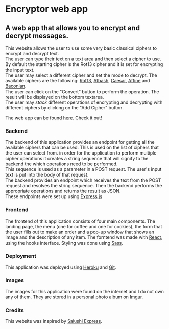 # Encryptor web app

## A web app that allows you to encrypt and decrypt messages.

This website allows the user to use some very basic classical ciphers to encrypt and decrypt text.<br>
The user can type their text on a text area and then select a cipher to use.<br> 
By default the starting cipher is the Rot13 cipher and it is set for encrypting the input text.<br>
The user may select a different cipher and set the mode to decrypt. The available ciphers are the following: 
<a href='https://en.wikipedia.org/wiki/ROT13'>Rot13</a>, <a href='https://en.wikipedia.org/wiki/Atbash'>Atbash</a>, <a href='https://en.wikipedia.org/wiki/Caesar_cipher'>Caesar</a>, <a href='https://en.wikipedia.org/wiki/Affine_cipher'>Affine</a> and <a href='https://en.wikipedia.org/wiki/Bacon%27s_cipher'>Baconian</a>.<br>
The user can click on the "Convert" button to perform the operation. The result will be displayed on the bottom textarea.<br>
The user may *stack* different operations of encrypting and decrypting with different ciphers by clicking on the "Add Cipher" button.<br> 

 The web app can be found <a href='https://whispering-castle-52666.herokuapp.com/'>here</a>. Check it out!

### Backend
The backend of this application provides an endpoint for getting all the available ciphers that can be used. This is used on the list of ciphers that the user can select from.
in order for the application to perform multiple cipher operations it creates a string sequence that will signify to the backend the which operations need to be performed.<br> 
This sequence is used as a parameter in a POST request. The user's input text is put into the body of that request.<br>
The backend provides an endpoint which receives the text from the POST request and resolves the string sequence. Then the backend performs the appropriate operations and returns the result as JSON.<br>
These endpoints were set up using <a href='https://expressjs.com/'>Express.js</a>

### Frontend
The frontend of this application consists of four main components. The landing page, the menu (one for coffee and one for cookies), the form that the user fills out to make an order and a pop-up window that shows an image and the description of any item.
The forntend was made with <a href='https://reactjs.org/'>React</a>, using the hooks interface.
Styling was  done using <a href='https://sass-lang.com/'>Sass</a>.

### Deployment
This application was deployed using <a href='https://www.heroku.com/'>Heroku</a> and <a href='https://git-scm.com/'>Git</a>.

### Images
The images for this application were found on the internet and I do not own any of them. They are stored in a personal photo album on <a href='https://imgur.com/'>Imgur</a>.

### Credits
This website was inspired by <a href='https://www.salushiexpress.co.za/'>Salushi Express</a>.
